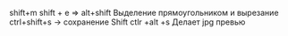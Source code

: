 shift+m
shift + e => alt+shift  Выделение прямоугольником и вырезание 
ctrl+shift+s -> сохранение 
Shift ctlr +alt +s Делает jpg превью